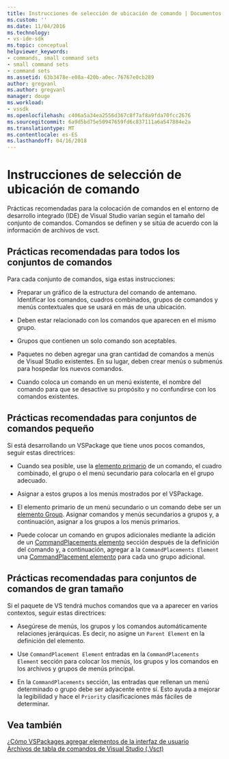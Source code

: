 ```yaml
---
title: Instrucciones de selección de ubicación de comando | Documentos de Microsoft
ms.custom: ''
ms.date: 11/04/2016
ms.technology:
- vs-ide-sdk
ms.topic: conceptual
helpviewer_keywords:
- commands, small command sets
- small command sets
- command sets
ms.assetid: 63b3478e-e08a-420b-a0ec-76767e0cb289
author: gregvanl
ms.author: gregvanl
manager: douge
ms.workload:
- vssdk
ms.openlocfilehash: c406a5a34ea2556d367c8f7af8a9fda70fcc2676
ms.sourcegitcommit: 6a9d5bd75e50947659fd6c837111a6a547884e2a
ms.translationtype: MT
ms.contentlocale: es-ES
ms.lasthandoff: 04/16/2018
---
```

# <a name="command-placement-guidelines"></a>Instrucciones de selección de ubicación de comando
Prácticas recomendadas para la colocación de comandos en el entorno de desarrollo integrado (IDE) de Visual Studio varían según el tamaño del conjunto de comandos. Comandos se definen y se sitúa de acuerdo con la información de archivos de vsct.  
  
## <a name="best-practices-for-all-command-sets"></a>Prácticas recomendadas para todos los conjuntos de comandos  
 Para cada conjunto de comandos, siga estas instrucciones:  
  
-   Preparar un gráfico de la estructura del comando de antemano. Identificar los comandos, cuadros combinados, grupos de comandos y menús contextuales que se usará en más de una ubicación.  
  
-   Deben estar relacionado con los comandos que aparecen en el mismo grupo.  
  
-   Grupos que contienen un solo comando son aceptables.  
  
-   Paquetes no deben agregar una gran cantidad de comandos a menús de Visual Studio existentes. En su lugar, deben crear menús o submenús para hospedar los nuevos comandos.  
  
-   Cuando coloca un comando en un menú existente, el nombre del comando para que se desactive su propósito y no confundirse con los comandos existentes.  
  
## <a name="best-practices-for-small-command-sets"></a>Prácticas recomendadas para conjuntos de comandos pequeño  
 Si está desarrollando un VSPackage que tiene unos pocos comandos, seguir estas directrices:  
  
-   Cuando sea posible, use la [elemento primario](../../extensibility/parent-element.md) de un comando, el cuadro combinado, el grupo o el menú secundario para colocarla en el grupo adecuado.  
  
-   Asignar a estos grupos a los menús mostrados por el VSPackage.  
  
-   El elemento primario de un menú secundario o un comando debe ser un [elemento Group](../../extensibility/group-element.md). Asignar comandos y menús secundarios a grupos y, a continuación, asignar a los grupos a los menús primarios.  
  
-   Puede colocar un comando en grupos adicionales mediante la adición de un [CommandPlacements elemento](../../extensibility/commandplacements-element.md) sección después de la definición del comando y, a continuación, agregar a la `CommandPlacements Element` una [CommandPlacement elemento](../../extensibility/commandplacement-element.md) para cada uno grupo adicional.  
  
## <a name="best-practices-for-large-command-sets"></a>Prácticas recomendadas para conjuntos de comandos de gran tamaño  
 Si el paquete de VS tendrá muchos comandos que va a aparecer en varios contextos, seguir estas directrices:  
  
-   Asegúrese de menús, los grupos y los comandos automáticamente relaciones jerárquicas. Es decir, no asigne un `Parent Element` en la definición del elemento.  
  
-   Use `CommandPlacement Element` entradas en la `CommandPlacements Element` sección para colocar los menús, los grupos y los comandos en los archivos y grupos de menús principal.  
  
-   En la `CommandPlacements` sección, las entradas que rellenan un menú determinado o grupo debe ser adyacente entre sí. Esto ayuda a mejorar la legibilidad y hace el `Priority` clasificaciones más fáciles de determinar.  
  
## <a name="see-also"></a>Vea también  
 [¿Cómo VSPackages agregar elementos de la interfaz de usuario](../../extensibility/internals/how-vspackages-add-user-interface-elements.md)   
 [Archivos de tabla de comandos de Visual Studio (.Vsct)](../../extensibility/internals/visual-studio-command-table-dot-vsct-files.md)